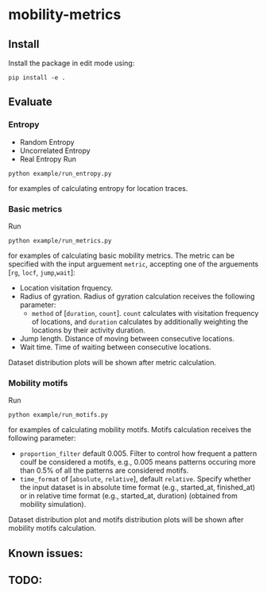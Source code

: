 # mobility-metrics

## Install

Install the package in edit mode using:
```
pip install -e .
```

## Evaluate

### Entropy
- Random Entropy
- Uncorrelated Entropy
- Real Entropy
Run 
```
python example/run_entropy.py
```
for examples of calculating entropy for location traces. 

### Basic metrics
Run 
```
python example/run_metrics.py
```
for examples of calculating basic mobility metrics. The metric can be specified with the input arguement `metric`, accepting one of the  arguements [`rg`, `locf`, `jump`,`wait`]: 
- Location visitation frquency. 
- Radius of gyration. Radius of gyration calculation receives the following parameter:
    - `method` of [`duration`, `count`]. `count` calculates with visitation frequency of locations, and `duration` calculates by additionally weighting the locations by their activity duration.
- Jump length. Distance of moving between consecutive locations. 
- Wait time. Time of waiting between consecutive locations. 

Dataset distribution plots will be shown after metric calculation. 

### Mobility motifs
Run 
```
python example/run_motifs.py
```
for examples of calculating mobility motifs. Motifs calculation receives the following parameter:
- `proportion_filter` default 0.005. Filter to control how frequent a pattern coulf be considered a motifs, e.g., 0.005 means patterns occuring more than 0.5% of all the patterns are considered motifs.
- `time_format` of [`absolute`, `relative`], default `relative`. Specify whether the input dataset is in absolute time format (e.g., started_at, finished_at) or in relative time format (e.g., started_at, duration) (obtained from mobility simulation). 

Dataset distribution plot and motifs distribution plots will be shown after mobility motifs calculation.

## Known issues:

## TODO:

